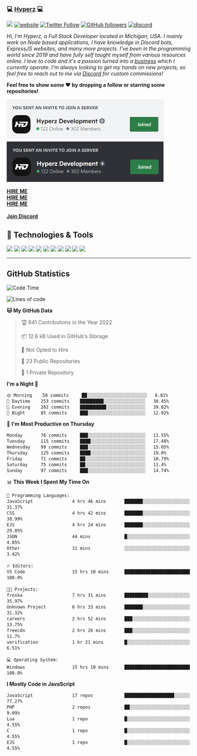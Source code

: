 ### 💻 [Hyperz][website] 💻

![](https://komarev.com/ghpvc/?username=itz-hyperz&label=Views&color=lightgrey)
[![website](https://img.shields.io/badge/Website-9B9B9B.svg?&style=flat-square&logo=Google-Chrome&logoColor=white&link=https://store.hyperz.net)](https://store.hyperz.net)
[![Twitter Follow](https://img.shields.io/twitter/follow/itz_hyperz?label=Follow)](https://twitter.com/intent/follow?screen_name=itz_hyperz)
[![GitHub followers](https://img.shields.io/github/followers/itz-hyperz?label=Follow&style=social)](https://github.com/itz-hyperz)
[![discord](https://img.shields.io/badge/Join_Discord-5865F2.svg?&style=flat-square&logo=discord&logoColor=white&link=https://store.hyperz.net/discord)](https://store.hyperz.net/discord)

*Hi, I'm Hyperz, a Full Stack Developer located in Michigan, USA. I mainly work on Node based applications, I have knowledge in Discord bots, ExpressJS websites, and many more projects. I've been in the programming world since 2019 and have fully self taught myself from various resources online. I love to code and it's a passion turned into a [business][website] which I currently operate. I'm always looking to get my hands on new projects, so feel free to reach out to me via [Discord][discord] for custom commissions!*

<b>Feel free to show some ❤️ by dropping a follow or starring some repositories!</b>

![Discord](https://raw.githubusercontent.com/itz-hyperz/itz-hyperz/master/light-new.png#gh-light-mode-only)
![Discord](https://raw.githubusercontent.com/itz-hyperz/itz-hyperz/master/dark-new.png#gh-dark-mode-only)

**[HIRE ME][hireme]**<br>
**[HIRE ME][hireme]**<br>
**[HIRE ME][hireme]**<br>
<br>
**[Join Discord][discord]**

## 🔧 Technologies & Tools

![](https://img.shields.io/badge/OS-Ubuntu-informational?style=flat&logo=ubuntu&logoColor=white&color=9B9B9B)
![](https://img.shields.io/badge/Editor-VS_Code-informational?style=flat&logo=vscode&logoColor=white&color=9B9B9B)
![](https://img.shields.io/badge/Code-JavaScript-informational?style=flat&logo=javascript&logoColor=white&color=9B9B9B)
![](https://img.shields.io/badge/Code-Node.JS-nformational?style=flat&logo=nodedotjs&logoColor=white&color=9B9B9B)
![](https://img.shields.io/badge/Code-Java-informational?style=flat&logo=java&logoColor=white&color=9B9B9B)
![](https://img.shields.io/badge/Code-Python-informational?style=flat&logo=python&logoColor=white&color=9B9B9B)
![](https://img.shields.io/badge/Code-HTML%20&%20CSS-informational?style=flat&logo=HTML5&logoColor=white&color=9B9B9B)
![](https://img.shields.io/badge/Tools-MySQL-informational?style=flat&logo=mysql&logoColor=white&color=9B9B9B)
![](https://img.shields.io/badge/Tools-NPM-informational?style=flat&logo=npm&logoColor=white&color=9B9B9B)
![](https://img.shields.io/badge/Tools-Spotify-informational?style=flat&logo=spotify&logoColor=white&color=9B9B9B)
![](https://img.shields.io/badge/Tools-GitHub-informational?style=flat&logo=github&logoColor=white&color=9B9B9B)

----

## GitHub Statistics

<!--START_SECTION:waka-->
![Code Time](http://img.shields.io/badge/Code%20Time-249%20hrs%2041%20mins-blue)

![Lines of code](https://img.shields.io/badge/From%20Hello%20World%20I%27ve%20Written-64%20Thousand%20lines%20of%20code-blue)

**🐱 My GitHub Data** 

> 🏆 641 Contributions in the Year 2022
 > 
> 📦 12.6 kB Used in GitHub's Storage 
 > 
> 🚫 Not Opted to Hire
 > 
> 📜 23 Public Repositories 
 > 
> 🔑 1 Private Repository 
 > 
**I'm a Night 🦉** 

```text
🌞 Morning    58 commits     ██░░░░░░░░░░░░░░░░░░░░░░░   8.81% 
🌆 Daytime    253 commits    █████████░░░░░░░░░░░░░░░░   38.45% 
🌃 Evening    262 commits    ██████████░░░░░░░░░░░░░░░   39.82% 
🌙 Night      85 commits     ███░░░░░░░░░░░░░░░░░░░░░░   12.92%

```
📅 **I'm Most Productive on Thursday** 

```text
Monday       76 commits     ███░░░░░░░░░░░░░░░░░░░░░░   11.55% 
Tuesday      115 commits    ████░░░░░░░░░░░░░░░░░░░░░   17.48% 
Wednesday    99 commits     ███░░░░░░░░░░░░░░░░░░░░░░   15.05% 
Thursday     125 commits    ████░░░░░░░░░░░░░░░░░░░░░   19.0% 
Friday       71 commits     ██░░░░░░░░░░░░░░░░░░░░░░░   10.79% 
Saturday     75 commits     ██░░░░░░░░░░░░░░░░░░░░░░░   11.4% 
Sunday       97 commits     ███░░░░░░░░░░░░░░░░░░░░░░   14.74%

```


📊 **This Week I Spent My Time On** 

```text
💬 Programming Languages: 
JavaScript               4 hrs 46 mins       ███████░░░░░░░░░░░░░░░░░░   31.37% 
CSS                      4 hrs 42 mins       ███████░░░░░░░░░░░░░░░░░░   30.99% 
EJS                      4 hrs 24 mins       ███████░░░░░░░░░░░░░░░░░░   29.05% 
JSON                     44 mins             █░░░░░░░░░░░░░░░░░░░░░░░░   4.85% 
Other                    31 mins             ░░░░░░░░░░░░░░░░░░░░░░░░░   3.42%

🔥 Editors: 
VS Code                  15 hrs 10 mins      █████████████████████████   100.0%

🐱‍💻 Projects: 
froska                   7 hrs 31 mins       █████████░░░░░░░░░░░░░░░░   35.97% 
Unknown Project          6 hrs 33 mins       ███████░░░░░░░░░░░░░░░░░░   31.32% 
careers                  2 hrs 52 mins       ███░░░░░░░░░░░░░░░░░░░░░░   13.75% 
freecdn                  2 hrs 26 mins       ███░░░░░░░░░░░░░░░░░░░░░░   11.7% 
verification             1 hr 21 mins        █░░░░░░░░░░░░░░░░░░░░░░░░   6.51%

💻 Operating System: 
Windows                  15 hrs 10 mins      █████████████████████████   100.0%

```

**I Mostly Code in JavaScript** 

```text
JavaScript               17 repos            ███████████████████░░░░░░   77.27% 
PHP                      2 repos             ██░░░░░░░░░░░░░░░░░░░░░░░   9.09% 
Lua                      1 repo              █░░░░░░░░░░░░░░░░░░░░░░░░   4.55% 
C                        1 repo              █░░░░░░░░░░░░░░░░░░░░░░░░   4.55% 
EJS                      1 repo              █░░░░░░░░░░░░░░░░░░░░░░░░   4.55%

```



<!--END_SECTION:waka-->

[website]: https://store.hyperz.net
[twitter]: https://twitter.com/itz_hyperz
[twitch]: https://twitch.tv/itzhyperzlive
[youtube]: https://youtube.com/thatguyhyperz
[discord]: https://store.hyperz.net/discord
[hireme]: mailto:itzhyperzyt@gmail.com

